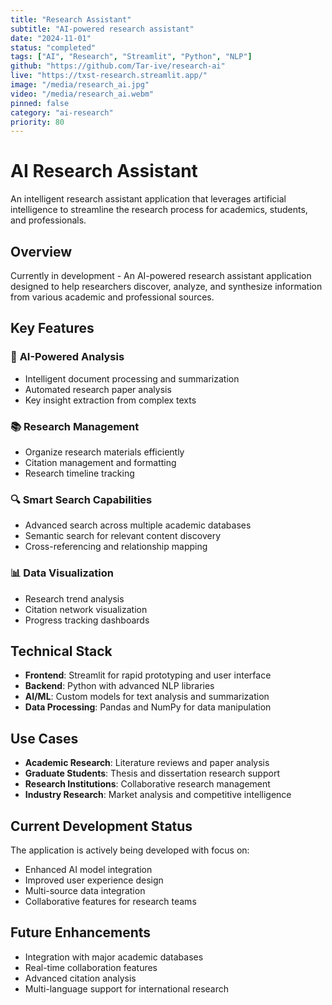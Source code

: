 ```yaml
---
title: "Research Assistant"
subtitle: "AI-powered research assistant"
date: "2024-11-01"
status: "completed"
tags: ["AI", "Research", "Streamlit", "Python", "NLP"]
github: "https://github.com/Tar-ive/research-ai"
live: "https://txst-research.streamlit.app/"
image: "/media/research_ai.jpg"
video: "/media/research_ai.webm"
pinned: false
category: "ai-research"
priority: 80
---
```


# AI Research Assistant

An intelligent research assistant application that leverages artificial intelligence to streamline the research process for academics, students, and professionals.

## Overview

Currently in development - An AI-powered research assistant application designed to help researchers discover, analyze, and synthesize information from various academic and professional sources.

## Key Features

### 🤖 **AI-Powered Analysis**
- Intelligent document processing and summarization
- Automated research paper analysis
- Key insight extraction from complex texts

### 📚 **Research Management**
- Organize research materials efficiently
- Citation management and formatting
- Research timeline tracking

### 🔍 **Smart Search Capabilities**
- Advanced search across multiple academic databases
- Semantic search for relevant content discovery
- Cross-referencing and relationship mapping

### 📊 **Data Visualization**
- Research trend analysis
- Citation network visualization
- Progress tracking dashboards

## Technical Stack

- **Frontend**: Streamlit for rapid prototyping and user interface
- **Backend**: Python with advanced NLP libraries
- **AI/ML**: Custom models for text analysis and summarization
- **Data Processing**: Pandas and NumPy for data manipulation

## Use Cases

- **Academic Research**: Literature reviews and paper analysis
- **Graduate Students**: Thesis and dissertation research support
- **Research Institutions**: Collaborative research management
- **Industry Research**: Market analysis and competitive intelligence

## Current Development Status

The application is actively being developed with focus on:
- Enhanced AI model integration
- Improved user experience design
- Multi-source data integration
- Collaborative features for research teams

## Future Enhancements

- Integration with major academic databases
- Real-time collaboration features
- Advanced citation analysis
- Multi-language support for international research